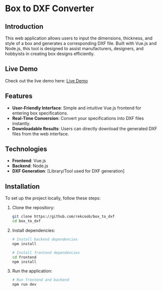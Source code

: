 # Box to DXF Converter

## Introduction

This web application allows users to input the dimensions, thickness, and style of a box and generates a corresponding DXF file. Built with Vue.js and Node.js, this tool is designed to assist manufacturers, designers, and hobbyists in creating box designs efficiently.

## Live Demo

Check out the live demo here: [Live Demo](https://bigbox-crafter.onrender.com/)

## Features

- **User-Friendly Interface**: Simple and intuitive Vue.js frontend for entering box specifications.
- **Real-Time Conversion**: Convert your specifications into DXF files instantly.
- **Downloadable Results**: Users can directly download the generated DXF files from the web interface.

## Technologies

- **Frontend**: Vue.js
- **Backend**: Node.js
- **DXF Generation**: [Library/Tool used for DXF generation]

## Installation

To set up the project locally, follow these steps:

1. Clone the repository:
   ```bash
   git clone https://github.com/rekcoob/box_to_dxf
   cd box_to_dxf
   ```
2. Install dependencies:

   ```bash
   # Install backend dependencies
   npm install

   # Install frontend dependencies
   cd frontend
   npm install
   ```

3. Run the application:

   ```bash
   # Run frontend and backend
   npm run dev
   ```
